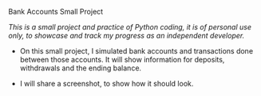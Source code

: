 Bank Accounts Small Project

*This is a small project and practice of Python coding, it is of personal use only, to showcase and track my progress as an independent developer.*

- On this small project, I simulated bank accounts and transactions done between those accounts. It will show information for deposits, withdrawals and the ending balance.

- I will share a screenshot, to show how it should look.

